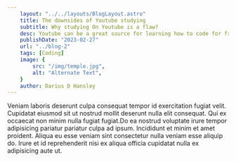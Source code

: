 ```yaml
---
    layout: "../../layouts/BlogLayout.astro"
    title: The downsides of Youtube studying
    subtitle: Why studying On Youtube is a flaw?
    desc: Youtube can be a great source for learning how to code for free,but what if it also the worst way to learn?
    publishDate: "2023-02-27"
    url: "../blog-2"
    tags: [Coding]
    image: {
        src: "/img/temple.jpg",
        alt: "Alternate Text",
    } 
    author: Darius D Hansley
---
```


Veniam laboris deserunt culpa consequat tempor id exercitation fugiat velit. Cupidatat eiusmod sit ut nostrud mollit deserunt nulla elit consequat. Qui ex occaecat non minim nulla fugiat fugiat.Do ea nostrud voluptate irure tempor adipisicing pariatur pariatur culpa ad ipsum. Incididunt et minim et amet proident. Aliqua eu esse veniam sint consectetur nulla veniam esse aliquip do. Irure et id reprehenderit nisi ex aliqua officia cupidatat nulla ex adipisicing aute ut.